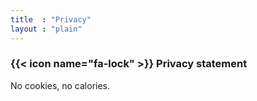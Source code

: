```yaml
---
title  : "Privacy"
layout : "plain"
---
```


### {{< icon name="fa-lock" >}} Privacy statement

No cookies, no calories.
